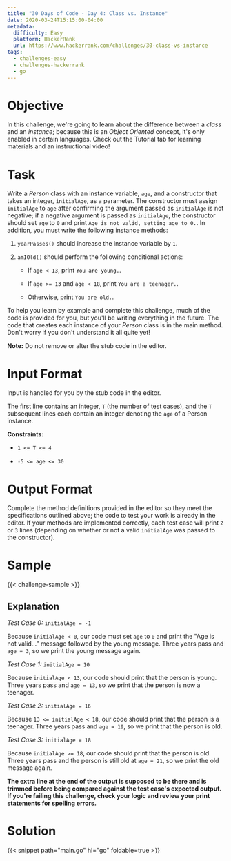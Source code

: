 ```yaml
---
title: "30 Days of Code - Day 4: Class vs. Instance"
date: 2020-03-24T15:15:00-04:00
metadata:
  difficulty: Easy
  platform: HackerRank
  url: https://www.hackerrank.com/challenges/30-class-vs-instance
tags:
  - challenges-easy
  - challenges-hackerrank
  - go
---
```


# Objective

In this challenge, we're going to learn about the difference between a *class*
and an *instance*; because this is an *Object Oriented* concept, it's only
enabled in certain languages. Check out the Tutorial tab for learning materials
and an instructional video!

# Task

Write a *Person* class with an instance variable, `age`, and a constructor that
takes an integer, `initialAge`, as a parameter. The constructor must assign
`initialAge` to `age` after confirming the argument passed as `initialAge` is
not negative; if a negative argument is passed as `initialAge`, the constructor
should set `age` to `0` and print `Age is not valid, setting age to 0.`. In
addition, you must write the following instance methods:

1. `yearPasses()` should increase the instance variable by `1`.

2. `amIOld()` should perform the following conditional actions:

   * If `age < 13`, print `You are young.`.

   * If `age >= 13` and `age < 18`, print `You are a teenager.`.

   * Otherwise, print `You are old.`.

To help you learn by example and complete this challenge, much of the code is
provided for you, but you'll be writing everything in the future. The code that
creates each instance of your *Person* class is in the main method. Don't worry
if you don't understand it all quite yet!

**Note:** Do not remove or alter the stub code in the editor.

# Input Format

Input is handled for you by the stub code in the editor.

The first line contains an integer, `T` (the number of test cases), and the `T`
subsequent lines each contain an integer denoting the `age` of a Person
instance.

**Constraints:**

* `1 <= T <= 4`

* `-5 <= age <= 30`

# Output Format

Complete the method definitions provided in the editor so they meet the
specifications outlined above; the code to test your work is already in the
editor. If your methods are implemented correctly, each test case will print
`2` or `3` lines (depending on whether or not a valid `initialAge` was passed
to the constructor).

# Sample

{{< challenge-sample >}}

## Explanation

*Test Case 0:* `initialAge = -1`

Because `initialAge < 0`, our code must set `age` to `0` and print the "Age is
not valid..." message followed by the young message. Three years pass and `age
= 3`, so we print the young message again.

*Test Case 1:* `initialAge = 10`

Because `initialAge < 13`, our code should print that the person is young.
Three years pass and `age = 13`, so we print that the person is now a teenager.

*Test Case 2:* `initialAge = 16`

Because `13 <= initialAge < 18`, our code should print that the person is a
teenager. Three years pass and `age = 19`, so we print that the person is old.

*Test Case 3:* `initialAge = 18`

Because `initialAge >= 18`, our code should print that the person is old. Three
years pass and the person is still old at `age = 21`, so we print the old
message again.

**The extra line at the end of the output is supposed to be there and is
trimmed before being compared against the test case's expected output. If
you're failing this challenge, check your logic and review your print
statements for spelling errors.**

# Solution

{{< snippet path="main.go" hl="go" foldable=true >}}

